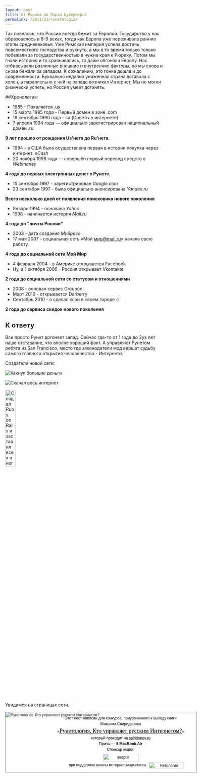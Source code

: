 ```yaml
---
layout: post
title: От Рюрика до Марка Цукерберга
permalink: /2011/21/runetologia/
---
```


Так повелось, что Россия всегда бежит за Европой. Государство у нас образовалось в 8-9 веках, тогда как Европа уже переживала ранние этапы средневековья. Уже Римская империя успела достичь повсеместного господства и рухнуть, а мы в то время только только побежали за государственностью в чужие края к Рюрику. Потом мы гнали историю и то сравнивались, то даже обгоняли Европу. Нас отбрасывали различные внешние и внутренние факторы, но мы снова и снова бежали за западом. К сожалению, это гонка дошла и до современности. Буквально недавно униженная страна вставала с колен, а параллельно с ней на западе возникал Интернет. Мы не могли физически успеть, но Россия умеет догонять. 

##Хронология:

 - 1985 - Появляется .us 
 - 15 марта 1985 года - Первый домен в зоне .com
 - 19 сентября 1990 года - su (Советы в интернете)
 - 7 апреля 1994 года — официально зарегистрирован национальный домен .ru

**9 лет прошло от рождения Us'нета до Ru'нета.**

 - 1994 - в США была осуществлена первая в истории покупка через интернет. *eCash*
 - 20 ноября 1998 года — совершён первый перевод средств в *Webmoney*

**4 года до первых электронных денег в Рунете.**

 - 15 сентября 1997 - зарегистрирован *Google.com*
 - 23 сентября 1997 - была официально анонсирована *Yandex.ru*

**Всего несколько дней от появления поисковика нового поколения**

 - Январь 1994 - основана *Yahoo*
 - 1998 - начинается история *Mail.ru*

**4 года до "почты России"**

 - 2003 - дата создания *MySpace*
 - 17 мая 2007 - социальная сеть «Мой мир@mail.ru» начала свою работу. 

**4 года до социальной сети Мой Мир**

 - 4 февраля 2004 - в Америке открывается Facebook
 - Ну, а 1 октября 2006 - Россия открывает Vkontakte

**2 года до социальной сети со статусом и отношениями**

 - 2008 - основан сервис Groupon
 - Март 2010 - открывается Darberry
 - Сентябрь 2010 - я сделал клон в своем городе :)

**2 года до сервиса скидок нового поколения**

## К ответу

Все просто Рунет догоняет запад. Сейчас где-то от 1 года до 2ух лет наше отставание, что вполне хороший факт. А управляют Рунетом ребята из San Francisco, место где законодатели мод вершат судьбу самого главного открытия человечества - *Интернета*.

Создатели новой сети:

<img src="http://upload.wikimedia.org/wikipedia/commons/thumb/3/31/Mark_Zuckerberg_at_the_37th_G8_Summit_in_Deauville_018_v1.jpg/220px-Mark_Zuckerberg_at_the_37th_G8_Summit_in_Deauville_018_v1.jpg" alt="Хакнул большие деньги"></img>

<img src="http://upload.wikimedia.org/wikipedia/commons/thumb/3/38/Sergey_Brin.JPG/210px-Sergey_Brin.JPG" alt="Скачал весь интернет"></img>

<img style="width: 25%; height=25%;" src="http://david.heinemeierhansson.com/images/headshot.jpg" alt="Создал Ruby on Rails и заставил всех в него поверить"></img>

Увидимся на страницах сети.

<div style="width:605px; height:190px; border:1px dotted #020202; background:#fff; position: relative; font-family: tahoma, arial, sans-serif; font-size:12px; line-height:1.5; color:#010101 !important;"><a href="http://ow.ly/7mcQ1" style="position: absolute; top:0; left:0;"><img src="http://book.bubuhta.ru/images/book.jpg" alt="Рунетология. Кто управляет русским Интернетом?" style="float:left; border: none !important; margin:0; padding:0;" /></a><p style="padding-left:124px; text-align: center; margin-bottom:0; margin-top:10px; line-height:1.5; color:#010101 !important;">Этот пост написан для конкурса, приуроченного к выходу книги</p><p style="padding-left:124px; text-align: center; margin-bottom:0; margin-top:0; line-height:1.5; color:#010101 !important;">Максима Спиридонова</p><p style="padding-left:124px; text-align: center; margin-bottom:0;  margin-top:0; line-height:1.5; color:#010101 !important;">«<a href="http://spiridonov.ru/book" style="font-family: Georgia; font-size:18px; color:black; text-decoration:underline;color:#010101 !important;">Рунетология. Кто управляет русским Интернетом?</a>»</p><p style="padding-left:124px; text-align: center; margin-bottom:0;  margin-top:0; line-height:1.5; color:#010101 !important;">который проходит на <a href="http://spiridonov.ru" style="color:#010101 !important; text-decoration:underline;">spiridonov.ru</a></p><p style="padding-left:124px; text-align: center; margin-bottom:0;  margin-top:0; line-height:1.5; color:#010101 !important;">Призы — <span style="font-weight:bold;">5 MacBook Air</span></p><p style="padding-left:124px; text-align: center; margin-bottom:0;  margin-top:0; line-height:1.5; color:#010101 !important;">Спонсор акции:</p><p style="padding-left:124px; text-align: center; margin-bottom:0;  margin-top:0; line-height:1.5; color:#010101 !important;"><a href="http://seopult.ru/ref.php?ref=9fcb87cae55fc1aa" style="text-decoration:none;"><img src="http://book.bubuhta.ru/images/seopult.jpg" alt="seopult" width="112" height="26" style="margin-top:5px; margin-bottom:0; border: none !important; padding:0; " /></a></p><p style="padding-left:40px; text-align: center; padding-top: 0px; margin-top:0px; position:relative; line-height:1.5;color:#010101 !important;">при поддержке школы интернет-маркетинга <a href="http://netology.ru/?book" style="text-decoration:none;"><img src="http://book.bubuhta.ru/images/netology.jpg" alt="Нетология" height="20" width="111" style="border: none !important; margin:0; padding:0; position: absolute; top:0px; right:40px;" /></a></p></div>


